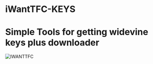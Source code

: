 # iWantTFC-KEYS
# Simple Tools for getting widevine keys plus downloader
 
 ![IWANTTFC](https://user-images.githubusercontent.com/85926469/236994093-67281c3c-4d5d-429c-a583-ff209d19fc62.png)
